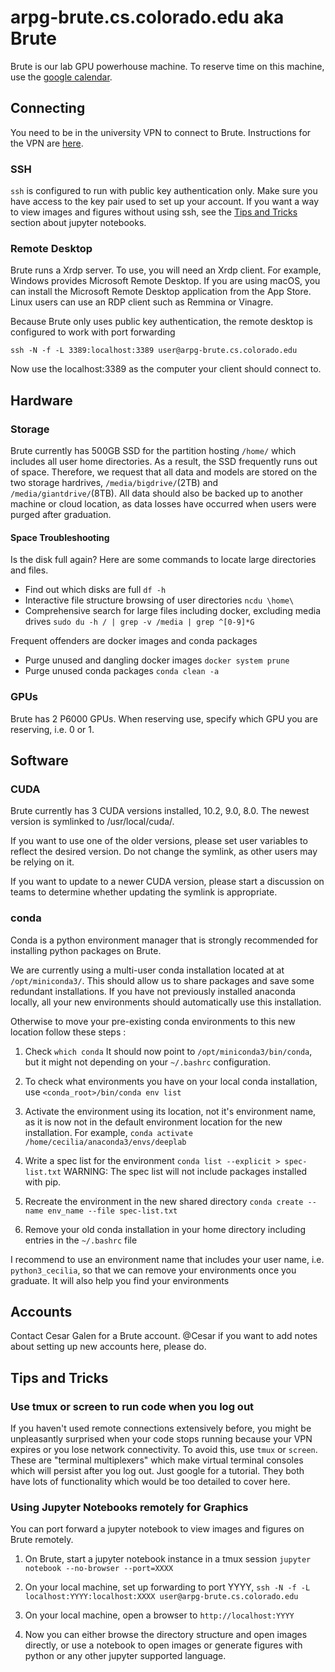 # arpg-brute.cs.colorado.edu aka Brute

Brute is our lab GPU powerhouse machine. To reserve time on this machine, use the [google calendar](https://calendar.google.com/calendar/u/1?cid=Y29sb3JhZG8uZWR1X29jbWl0Njhjc21lMDg5dnQ4bW1odTIwN2dzQGdyb3VwLmNhbGVuZGFyLmdvb2dsZS5jb20).  

## Connecting

You need to be in the university VPN to connect to Brute. Instructions for the VPN are [here](https://oit.colorado.edu/services/network-internet-services/vpn).

### SSH

`ssh` is configured to run with public key authentication only. Make sure you have access to the key pair used to set up your account. If you want a way to view images and figures without using ssh, see the [Tips and Tricks](#tips-and-tricks) section about jupyter notebooks.

### Remote Desktop

Brute runs a Xrdp server. To use, you will need an Xrdp client. For example, Windows provides Microsoft Remote Desktop. If you are using macOS, you can install the Microsoft Remote Desktop application from the App Store. Linux users can use an RDP client such as Remmina or Vinagre.  

Because Brute only uses public key authentication, the remote desktop is configured to work with port forwarding

    ssh -N -f -L 3389:localhost:3389 user@arpg-brute.cs.colorado.edu
    
Now use the localhost:3389 as the computer your client should connect to.

## Hardware

### Storage 

Brute currently has 500GB SSD for the partition hosting `/home/` which includes all user home directories. As a result, the SSD frequently runs out of space. Therefore, we request that all data and models are stored on the two storage hardrives, `/media/bigdrive/`(2TB) and `/media/giantdrive/`(8TB). All data should also be backed up to another machine or cloud location, as data losses have occurred when users were purged after graduation. 

#### Space Troubleshooting

Is the disk full again? Here are some commands to locate large directories and files.

- Find out which disks are full `df -h`
- Interactive file structure browsing of user directories `ncdu \home\`
- Comprehensive search for large files including docker, excluding media drives `sudo du -h / | grep -v /media | grep ^[0-9]*G`

Frequent offenders are docker images and conda packages

- Purge unused and dangling docker images `docker system prune`
- Purge unused conda packages `conda clean -a`

### GPUs

Brute has 2 P6000 GPUs. When reserving use, specify which GPU you are reserving, i.e. 0 or 1.   

## Software

### CUDA

Brute currently has 3 CUDA versions installed, 10.2, 9.0, 8.0. The newest version is symlinked to /usr/local/cuda/. 

If you want to use one of the older versions, please set user variables to reflect the desired version. Do not change the symlink, as other users may be relying on it. 

If you want to update to a newer CUDA version, please start a discussion on teams to determine whether updating the symlink is appropriate. 

### conda

Conda is a python environment manager that is strongly recommended for installing python packages on Brute.

We are currently using a multi-user conda installation located at at `/opt/miniconda3/`. This should allow us to share packages and save some redundant installations. If you have not previously installed anaconda locally, all your new environments should automatically use this installation.

Otherwise to move your pre-existing conda environments to this new location follow these steps :

1. Check `which conda`  It should now point to `/opt/miniconda3/bin/conda`, but it might not depending on your `~/.bashrc` configuration.
	
2. To check what environments you have on your local conda installation, use `<conda_root>/bin/conda env list`
	
3. Activate the environment using its location, not it's environment name, as it is now not in the default environment location for the new installation. For example, `conda activate /home/cecilia/anaconda3/envs/deeplab`
	
4. Write a spec list for the environment `conda list --explicit > spec-list.txt` WARNING: The spec list will not include packages installed with pip.
	
5. Recreate the environment in the new shared directory `conda create --name env_name --file spec-list.txt`
		
6. Remove your old conda installation in your home directory including entries in the `~/.bashrc` file

I recommend to use an environment name that includes your user name, i.e. `python3_cecilia`, so that we can remove your environments once you graduate. It will also help you find your environments 

## Accounts

Contact Cesar Galen for a Brute account. @Cesar if you want to add notes about setting up new accounts here, please do.

## Tips and Tricks

### Use tmux or screen to run code when you log out

If you haven't used remote connections extensively before, you might be unpleasantly surprised when your code stops running because your VPN expires or you lose network connectivity. To avoid this, use `tmux` or `screen`. These are "terminal multiplexers" which make virtual terminal consoles which will persist after you log out. Just google for a tutorial. They both have lots of functionality which would be too detailed to cover here.

### Using Jupyter Notebooks remotely for Graphics

You can port forward a jupyter notebook to view images and figures on Brute remotely. 

1. On Brute, start a jupyter notebook instance in a tmux session `jupyter notebook --no-browser --port=XXXX`

2. On your local machine, set up forwarding to port YYYY, `ssh -N -f -L localhost:YYYY:localhost:XXXX user@arpg-brute.cs.colorado.edu`

3. On your local machine, open a browser to `http://localhost:YYYY` 

4. Now you can either browse the directory structure and open images directly, or use a notebook to open images or generate figures with python or any other jupyter supported language. 



